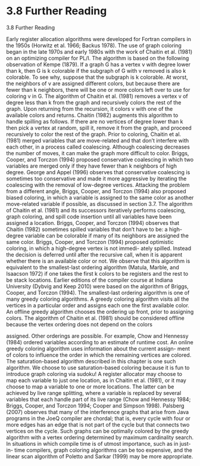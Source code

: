 # 3.8 Further Reading

3.8 Further Reading

Early register allocation algorithms were developed for Fortran compilers in the 1950s (Horwitz et al. 1966; Backus 1978). The use of graph coloring began in the late 1970s and early 1980s with the work of Chaitin et al. (1981) on an optimizing compiler for PL/I. The algorithm is based on the following observation of Kempe (1879). If a graph G has a vertex v with degree lower than k, then G is k colorable if the subgraph of G with v removed is also k colorable. To see why, suppose that the subgraph is k colorable. At worst, the neighbors of v are assigned different colors, but because there are fewer than k neighbors, there will be one or more colors left over to use for coloring v in G. The algorithm of Chaitin et al. (1981) removes a vertex v of degree less than k from the graph and recursively colors the rest of the graph. Upon returning from the recursion, it colors v with one of the available colors and returns. Chaitin (1982) augments this algorithm to handle spilling as follows. If there are no vertices of degree lower than k then pick a vertex at random, spill it, remove it from the graph, and proceed recursively to color the rest of the graph. Prior to coloring, Chaitin et al. (1981) merged variables that are move-related and that don’t interfere with each other, in a process called coalescing. Although coalescing decreases the number of moves, it can make the graph more difficult to color. Briggs, Cooper, and Torczon (1994) proposed conservative coalescing in which two variables are merged only if they have fewer than k neighbors of high degree. George and Appel (1996) observes that conservative coalescing is sometimes too conservative and made it more aggressive by iterating the coalescing with the removal of low-degree vertices. Attacking the problem from a different angle, Briggs, Cooper, and Torczon (1994) also proposed biased coloring, in which a variable is assigned to the same color as another move-related variable if possible, as discussed in section 3.7. The algorithm of Chaitin et al. (1981) and its successors iteratively performs coalescing, graph coloring, and spill code insertion until all variables have been assigned a location. Briggs, Cooper, and Torczon (1994) observes that Chaitin (1982) sometimes spilled variables that don’t have to be: a high-degree variable can be colorable if many of its neighbors are assigned the same color. Briggs, Cooper, and Torczon (1994) proposed optimistic coloring, in which a high-degree vertex is not immedi- ately spilled. Instead the decision is deferred until after the recursive call, when it is apparent whether there is an available color or not. We observe that this algorithm is equivalent to the smallest-last ordering algorithm (Matula, Marble, and Isaacson 1972) if one takes the first k colors to be registers and the rest to be stack locations. Earlier editions of the compiler course at Indiana University (Dybvig and Keep 2010) were based on the algorithm of Briggs, Cooper, and Torczon (1994). The smallest-last ordering algorithm is one of many greedy coloring algorithms. A greedy coloring algorithm visits all the vertices in a particular order and assigns each one the first available color. An offline greedy algorithm chooses the ordering up front, prior to assigning colors. The algorithm of Chaitin et al. (1981) should be considered offline because the vertex ordering does not depend on the colors

assigned. Other orderings are possible. For example, Chow and Hennessy (1984) ordered variables according to an estimate of runtime cost. An online greedy coloring algorithm uses information about the current assign- ment of colors to influence the order in which the remaining vertices are colored. The saturation-based algorithm described in this chapter is one such algorithm. We choose to use saturation-based coloring because it is fun to introduce graph coloring via sudoku! A register allocator may choose to map each variable to just one location, as in Chaitin et al. (1981), or it may choose to map a variable to one or more locations. The latter can be achieved by live range splitting, where a variable is replaced by several variables that each handle part of its live range (Chow and Hennessy 1984; Briggs, Cooper, and Torczon 1994; Cooper and Simpson 1998). Palsberg (2007) observes that many of the interference graphs that arise from Java programs in the JoeQ compiler are chordal; that is, every cycle with four or more edges has an edge that is not part of the cycle but that connects two vertices on the cycle. Such graphs can be optimally colored by the greedy algorithm with a vertex ordering determined by maximum cardinality search. In situations in which compile time is of utmost importance, such as in just-in- time compilers, graph coloring algorithms can be too expensive, and the linear scan algorithm of Poletto and Sarkar (1999) may be more appropriate.

